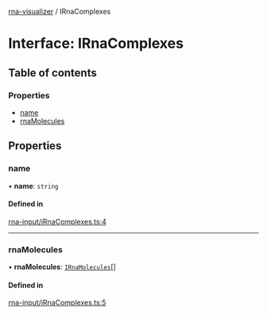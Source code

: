[rna-visualizer](../README.md) / IRnaComplexes

# Interface: IRnaComplexes

## Table of contents

### Properties

- [name](IRnaComplexes.md#name)
- [rnaMolecules](IRnaComplexes.md#rnamolecules)

## Properties

### name

• **name**: `string`

#### Defined in

[rna-input/iRnaComplexes.ts:4](https://github.com/michalhercik/rna-visualizer/blob/a121084/lib/src/rna-input/iRnaComplexes.ts#L4)

___

### rnaMolecules

• **rnaMolecules**: [`IRnaMolecules`](IRnaMolecules.md)[]

#### Defined in

[rna-input/iRnaComplexes.ts:5](https://github.com/michalhercik/rna-visualizer/blob/a121084/lib/src/rna-input/iRnaComplexes.ts#L5)
